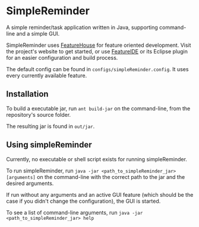 SimpleReminder
==============

A simple reminder/task application written in Java,
supporting command-line and a simple GUI.

SimpleReminder uses [FeatureHouse](http://www.infosun.fim.uni-passau.de/spl/apel/fh/) for feature oriented development.
Visit the project's website to get started, or use [FeatureIDE](http://wwwiti.cs.uni-magdeburg.de/iti_db/research/featureide/) or its Eclipse plugin for an easier configuration and build process.

The default config can be found in `configs/simpleReminder.config`. It uses every currently available feature.

Installation
------------

To build a executable jar, run
	`ant build-jar`
on the command-line, from the repository's source folder.

The resulting jar is found in `out/jar`.

Using simpleReminder
-------------------

Currently, no executable or shell script exists for running simpleReminder.

To run simpleReminder, run
	`java -jar <path_to_simpleReminder_jar> [arguments]`
on the command-line with the correct path to the jar and the desired arguments.


If run without any arguments and an active GUI feature (which should be the case if you didn't change the configuration), the GUI is started.

To see a list of command-line arguments, run
	`java -jar <path_to_simpleReminder_jar> help`

